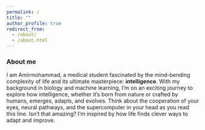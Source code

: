 ```yaml
---
permalink: /
title: ""
author_profile: true
redirect_from: 
  - /about/
  - /about.html
---
```


### About me
I am Amirmohammad, a medical student fascinated by the mind-bending complexity of life and its ultimate masterpiece: **intelligence**. With my background in biology and machine learning, I’m on an exciting journey to explore how intelligence, whether it’s born from nature or crafted by humans, emerges, adapts, and evolves. Think about the cooperation of your eyes, neural pathways, and the supercomputer in your head as you read this line. Isn’t that amazing? I’m inspired by how life finds clever ways to adapt and improve.
